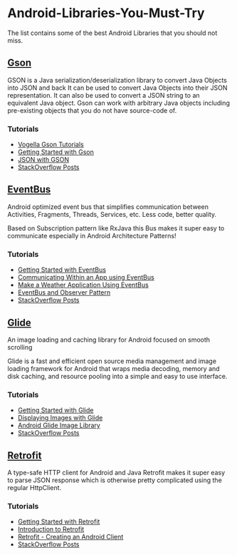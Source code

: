 # Android-Libraries-You-Must-Try
The list contains some of the best Android Libraries that you should not miss. 

## [Gson](https://github.com/google/gson)

GSON is a Java serialization/deserialization library to convert Java Objects into JSON and back
It can be used to convert Java Objects into their JSON representation. It can also be used to convert a JSON string to an equivalent Java object. Gson can work with arbitrary Java objects including pre-existing objects that you do not have source-code of.

### Tutorials

- [Vogella Gson Tutorials](http://www.vogella.com/tutorials/JavaLibrary-Gson/article.html)
- [Getting Started with Gson](https://futurestud.io/tutorials/gson-getting-started-with-java-json-serialization-deserialization)
- [JSON with GSON](https://medium.com/quick-code/parsing-json-on-android-using-gson-and-volley-83d6715776f8)
- [StackOverflow Posts](https://stackoverflow.com/search?q=Gson)

## [EventBus](http://greenrobot.org/eventbus/)

Android optimized event bus that simplifies communication between Activities, Fragments, Threads, Services, etc. Less code, better quality.

Based on Subscription pattern like RxJava this Bus makes it super easy to communicate especially in Android Architecture Patterns!

### Tutorials

- [Getting Started with EventBus](http://greenrobot.org/eventbus/documentation/how-to-get-started/)
- [Communicating Within an App using EventBus](https://code.tutsplus.com/articles/effective-android-components-communication-with-greenrobot-eventbus--cms-27654)
- [Make a Weather Application Using EventBus](https://github.com/kkdroidgit/DarkSkyClient)
- [EventBus and Observer Pattern](https://www.youtube.com/watch?v=WnzSkRinnuc)
- [StackOverflow Posts](https://stackoverflow.com/search?q=EventBus+android)

## [Glide](https://github.com/bumptech/glide)

An image loading and caching library for Android focused on smooth scrolling

Glide is a fast and efficient open source media management and image loading framework for Android that wraps media decoding, memory and disk caching, and resource pooling into a simple and easy to use interface.

### Tutorials

- [Getting Started with Glide](https://futurestud.io/tutorials/glide-getting-started)
- [Displaying Images with Glide](https://github.com/codepath/android_guides/wiki/Displaying-Images-with-the-Glide-Library)
- [Android Glide Image Library](https://www.androidhive.info/2016/04/android-glide-image-library-building-image-gallery-app/)
- [StackOverflow Posts](https://stackoverflow.com/search?tab=votes&q=Glide%20android)

## [Retrofit](http://square.github.io/retrofit/)

A type-safe HTTP client for Android and Java
Retrofit makes it super easy to parse JSON response which is otherwise pretty complicated using the regular HttpClient.

### Tutorials

- [Getting Started with Retrofit](https://code.tutsplus.com/tutorials/getting-started-with-retrofit-2--cms-27792)
- [Introduction to Retrofit](http://www.baeldung.com/retrofit)
- [Retrofit - Creating an Android Client](https://futurestud.io/tutorials/retrofit-getting-started-and-android-client)
- [StackOverflow Posts](https://stackoverflow.com/search?q=Retrofit)



